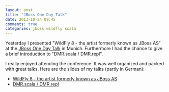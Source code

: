 ```yaml
---
layout: post
title: "JBoss One Day Talk"
date: 2013-10-24 09:45
comments: true
categories: jboss wildfly scala
---
```

Yesterday I presented "WildFly 8 - the artist formerly known as JBoss AS" at the
[JBoss One Day Talk](http://onedaytalk.org/) in Munich. Furthermore I had the chance to give a brief introduction to
"DMR.scala / DMR.repl".

I really enjoyed attending the conference. It was well organized and packed with great talks. Here are the slides of my talks (partly in German):

- [WildFly 8 - the artist formerly known as JBoss AS](downloads/onedaytalk_wildfly8.pdf)
- [DMR.scala / DMR.repl](http://slid.es/hpehl/dmrscala)
